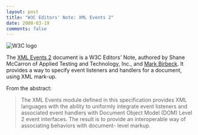 ```yaml
---
layout: post
title: "W3C Editors' Note: XML Events 2"
date: 2008-03-19
comments: false
---
```

![W3C logo](http://www.w3.org/Icons/w3c_home)

The [XML Events 2](http://www.w3.org/MarkUp/2007/ED-xml-events-20071114/)
document is a W3C Editors' Note, authored by Shane McCarron of Applied Testing
and Technology, Inc., and [Mark Birbeck](/mark-birbeck). It provides a way to
specify event listeners and handlers for a document, using XML mark-up.

<!-- more -->

  
From the abstract:

> The XML Events module defined in this specification provides XML languages
with the ability to uniformly integrate event listeners and associated event
handlers with Document Object Model (DOM) Level 2 event interfaces. The result
is to provide an interoperable way of associating behaviors with document-
level markup.

  

